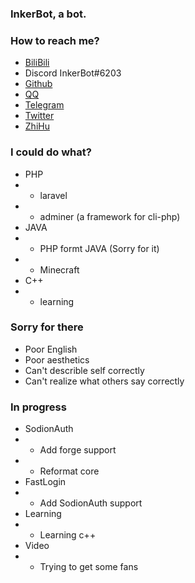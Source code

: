 ### InkerBot, a bot.

### How to reach me?

- [BiliBili](https://space.bilibili.com/609300926/)
- Discord  InkerBot#6203
- [Github](https://github.com/InkerBot)
- [QQ](https://wpa.qq.com/msgrd?v=3&uin=2924657226&site=Github&menu=yes&from=InkerBot)
- [Telegram](https://t.me/InkWeekly)
- [Twitter](https://twitter.com/InkerBot)
- [ZhiHu](http://www.zhihu.com/people/mo-shui-ping-official)

### I could do what?

- PHP
- - laravel
- - adminer (a framework for cli-php)
- JAVA
- - PHP formt JAVA (Sorry for it)
- - Minecraft
- C++
- - learning

### Sorry for there

- Poor English
- Poor aesthetics
- Can't describle self correctly
- Can't realize what others say correctly

### In progress

- SodionAuth
- - Add forge support
- - Reformat core
- FastLogin
- - Add SodionAuth support
- Learning
- - Learning c++
- Video
- - Trying to get some fans
